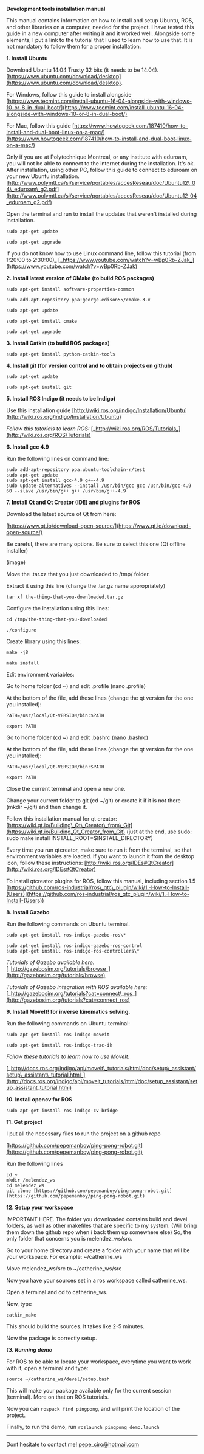 **Development tools installation manual**

This manual contains information on how to install and setup Ubuntu, ROS, and other libraries on a computer, needed for the project. I have tested this guide in a new computer after writing it and it worked well. Alongside some elements, I put a link to the tutorial that I used to learn how to use that. It is not mandatory to follow them for a proper installation.

**1. Install Ubuntu**

Download Ubuntu 14.04 Trusty 32 bits (it needs to be 14.04). [https://www.ubuntu.com/download/desktop](https://www.ubuntu.com/download/desktop).

For Windows, follow this guide to install alongside [https://www.tecmint.com/install-ubuntu-16-04-alongside-with-windows-10-or-8-in-dual-boot/](https://www.tecmint.com/install-ubuntu-16-04-alongside-with-windows-10-or-8-in-dual-boot/)

For Mac, follow this guide [https://www.howtogeek.com/187410/how-to-install-and-dual-boot-linux-on-a-mac/](https://www.howtogeek.com/187410/how-to-install-and-dual-boot-linux-on-a-mac/)

Only if you are at Polytechnique Montreal, or any institute with eduroam, you will not be able to connect to the internet during the installation. It&#39;s ok. After installation, using other PC, follow this guide to connect to eduroam on your new Ubuntu installation. [http://www.polymtl.ca/si/service/portables/accesReseau/doc/Ubuntu12\_04\_eduroam\_g2.pdf](http://www.polymtl.ca/si/service/portables/accesReseau/doc/Ubuntu12_04_eduroam_g2.pdf)

Open the terminal and run to install the updates that weren&#39;t installed during installation.
```
sudo apt-get update

sudo apt-get upgrade
```
If you do not know how to use Linux command line, follow this tutorial (from 1:20:00 to 2:30:00)_ [_https://www.youtube.com/watch?v=wBp0Rb-ZJak_](https://www.youtube.com/watch?v=wBp0Rb-ZJak)

**2. Install latest version of CMake (to build ROS packages)**
```
sudo apt-get install software-properties-common

sudo add-apt-repository ppa:george-edison55/cmake-3.x

sudo apt-get update

sudo apt-get install cmake

sudo apt-get upgrade
```
**3. Install Catkin (to build ROS packages)**
```
sudo apt-get install python-catkin-tools
```
**4. Install git (for version control and to obtain projects on github)**
```
sudo apt-get update

sudo apt-get install git
```
**5. Install ROS Indigo (it needs to be Indigo)**

Use this installation guide [http://wiki.ros.org/indigo/Installation/Ubuntu](http://wiki.ros.org/indigo/Installation/Ubuntu)

_Follow this tutorials to learn ROS:_ [_http://wiki.ros.org/ROS/Tutorials_](http://wiki.ros.org/ROS/Tutorials)


**6. Install gcc 4.9**

Run the following lines on command line:

```
sudo add-apt-repository ppa:ubuntu-toolchain-r/test
sudo apt-get update
sudo apt-get install gcc-4.9 g++-4.9
sudo update-alternatives --install /usr/bin/gcc gcc /usr/bin/gcc-4.9 60 --slave /usr/bin/g++ g++ /usr/bin/g++-4.9
```
**7. Install Qt and Qt Creator (IDE) and plugins for ROS**

Download the latest source of Qt from here:

[https://www.qt.io/download-open-source/](https://www.qt.io/download-open-source/)

Be careful, there are many options. Be sure to select this one (Qt offline installer)

(image)

Move the .tar.xz that you just downloaded to /tmp/ folder.

Extract it using this line (change the .tar.gz name appropriately)
```
tar xf the-thing-that-you-downloaded.tar.gz
```
Configure the installation using this lines:
```
cd /tmp/the-thing-that-you-downloaded

./configure
```
Create library using this lines:
```
make -j8

make install
```
Edit environment variables:

Go to home folder (cd ~) and edit .profile (nano .profile)

At the bottom of the file, add these lines (change the qt version for the one you installed):
```
PATH=/usr/local/Qt-VERSION/bin:$PATH

export PATH
```
Go to home folder (cd ~) and edit .bashrc (nano .bashrc)

At the bottom of the file, add these lines (change the qt version for the one you installed):
```
PATH=/usr/local/Qt-VERSION/bin:$PATH

export PATH
```
Close the current terminal and open a new one.

Change your current folder to git (cd ~/git) or create it if it is not there (mkdir ~/git) and then change it.

Follow this installation manual for qt creator: [https://wiki.qt.io/Building\_Qt\_Creator\_from\_Git](https://wiki.qt.io/Building_Qt_Creator_from_Git) (just at the end, use sudo: sudo make install INSTALL\_ROOT=$INSTALL\_DIRECTORY)

Every time you run qtcreator, make sure to run it from the terminal, so that environment variables are loaded. If you want to launch it from the desktop icon, follow these instructions: [http://wiki.ros.org/IDEs#QtCreator](http://wiki.ros.org/IDEs#QtCreator)

To install qtcreator plugins for ROS, follow this manual, including section 1.5 [https://github.com/ros-industrial/ros\_qtc\_plugin/wiki/1.-How-to-Install-(Users)](https://github.com/ros-industrial/ros_qtc_plugin/wiki/1.-How-to-Install-(Users))

**8. Install Gazebo**

Run the following commands on Ubuntu terminal.
```
sudo apt-get install ros-indigo-gazebo-ros\*

sudo apt-get install ros-indigo-gazebo-ros-control
sudo apt-get install ros-indigo-ros-controllers\*
```
_Tutorials of Gazebo available here:_ [_http://gazebosim.org/tutorials/browse_](http://gazebosim.org/tutorials/browse)

_Tutorials of Gazebo integration with ROS available here:_ [_http://gazebosim.org/tutorials?cat=connect\_ros_](http://gazebosim.org/tutorials?cat=connect_ros)

**9. Install MoveIt! for inverse kinematics solving.**

Run the following commands on Ubuntu terminal:
```
sudo apt-get install ros-indigo-moveit

sudo apt-get install ros-indigo-trac-ik
```
_Follow these tutorials to learn how to use MoveIt:_

[_http://docs.ros.org/indigo/api/moveit\_tutorials/html/doc/setup\_assistant/setup\_assistant\_tutorial.html_](http://docs.ros.org/indigo/api/moveit_tutorials/html/doc/setup_assistant/setup_assistant_tutorial.html)

**10. Install opencv for ROS**
```
sudo apt-get install ros-indigo-cv-bridge
```
**11. Get project**

I put all the necessary files to run the project on a github repo

[https://github.com/pepemanboy/ping-pong-robot.git](https://github.com/pepemanboy/ping-pong-robot.git)

Run the following lines
```
cd ~
mkdir /melendez_ws
cd melendez_ws
git clone [https://github.com/pepemanboy/ping-pong-robot.git](https://github.com/pepemanboy/ping-pong-robot.git)
```

**12. Setup your workspace**

IMPORTANT HERE. The folder you downloaded contains build and devel folders, as well as other makefiles that are specific to my system. (Will bring them down the github repo when i back them up somewhere else) So, the only folder that concerns you is melendez_ws/src.

Go to your home directory and create a folder with your name that will be your workspace. For example: ~/catherine_ws

Move melendez_ws/src to ~/catherine_ws/src

Now you have your sources set in a ros workspace called catherine_ws.

Open a terminal and cd to catherine_ws.

Now, type

```
catkin_make
```

This should build the sources. It takes like 2-5 minutes.

Now the package is correctly setup.

***13. Running demo***

For ROS to be able to locate your workspace, everytime you want to work with it, open a terminal and type:

```
source ~/catherine_ws/devel/setup.bash
```

This will make your package available only for the current session (terminal). More on that on ROS tutorials.

Now you can ```rospack find pingpong```, and will print the location of the project.

Finally, to run the demo, run ```roslaunch pingpong demo.launch```

-------
Dont hesitate to contact me! pepe_ciro@hotmail.com

